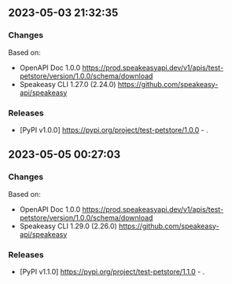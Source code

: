 

## 2023-05-03 21:32:35
### Changes
Based on:
- OpenAPI Doc 1.0.0 https://prod.speakeasyapi.dev/v1/apis/test-petstore/version/1.0.0/schema/download
- Speakeasy CLI 1.27.0 (2.24.0) https://github.com/speakeasy-api/speakeasy
### Releases
- [PyPI v1.0.0] https://pypi.org/project/test-petstore/1.0.0 - .

## 2023-05-05 00:27:03
### Changes
Based on:
- OpenAPI Doc 1.0.0 https://prod.speakeasyapi.dev/v1/apis/test-petstore/version/1.0.0/schema/download
- Speakeasy CLI 1.29.0 (2.26.0) https://github.com/speakeasy-api/speakeasy
### Releases
- [PyPI v1.1.0] https://pypi.org/project/test-petstore/1.1.0 - .